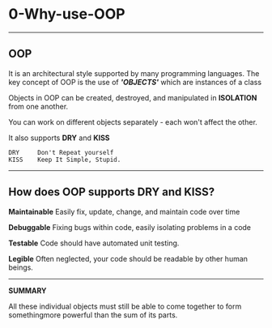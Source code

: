 
# 0-Why-use-OOP #
___________________________________________________________

<!-- 2021-01-04 04:16:04 -->

## OOP ##

It is an architectural style supported by many programming languages. The key concept of OOP is the use of ***'OBJECTS'*** which are instances of a class

Objects in OOP can be created, destroyed, and manipulated in **ISOLATION** from one another.

You can work on different objects separately - each won't affect the other.

It also supports **DRY** and **KISS**

    DRY     Don't Repeat yourself 
    KISS    Keep It Simple, Stupid.
________________________________________________________

## How does OOP supports DRY and KISS? ##

**Maintainable**
Easily fix, update, change, and maintain code over time

**Debuggable**
Fixing bugs within code, easily isolating problems in a code
    
**Testable**
Code should have automated unit testing.
    
**Legible**
Often neglected, your code should be readable by other human beings.

_________________________________________________________

**SUMMARY**

All these individual objects must still be able to come together to form somethingmore powerful than the sum of its parts.    


